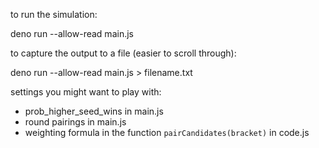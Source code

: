 to run the simulation:

  deno run --allow-read main.js

to capture the output to a file (easier to scroll through):
  
  deno run --allow-read main.js > filename.txt

settings you might want to play with:
- prob_higher_seed_wins in main.js
- round pairings in main.js
- weighting formula in the function `pairCandidates(bracket)` in code.js
